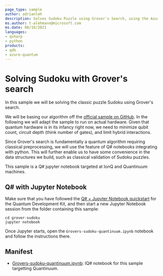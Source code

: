 ```yaml
---
page_type: sample
author: adrianleh
description: Solves Sudoku Puzzle using Grover's Search, using the Azure Quantum service
ms.author: t-alehmann@microsoft.com
ms.date: 08/16/2021
languages:
- qsharp
- python
products:
- qdk
- azure-quantum
---
```


# Solving Sudoku with Grover's search

In this sample we will be solving the classic puzzle Sudoku using Grover's search.

We will be basing our algorithm off the [official sample on GitHub](https://github.com/microsoft/Quantum/tree/main/samples/algorithms/sudoku-grover).
In the following we will adapt the sample to run on actual hardware.
Given that quantum hardware is in its infancy right now, we need to minimize qubit count, circuit depth (think number of gates), and limit hybrid interactions.

Since Grover's search is fundamentally a quantum algorithm requiring classical preprocessing, we will use the feature of Q# notebooks integrating with python.
This will further enable us to have some convenience in the data structures we build, such as classical validation of Sudoku puzzles.

This sample is a Q# jupyter notebook targeted at IonQ and Quantinuum machines.

## Q# with Jupyter Notebook

Make sure that you have followed the [Q# + Jupyter Notebook quickstart](https://docs.microsoft.com/azure/quantum/install-jupyter-qdk) for the Quantum Development Kit, and then start a new Jupyter Notebook session from the folder containing this sample:

```shell
cd grover-sudoku
jupyter notebook
```

Once Jupyter starts, open the `Grovers-sudoku-quantinuum.ipynb` notebook and follow the instructions there.

## Manifest

- [Grovers-sudoku-quantinuum.ipynb](https://github.com/microsoft/quantum/blob/main/samples/azure-quantum/grover-sudoku/Grovers-sudoku-quantinuum.ipynb): IQ# notebook for this sample targetting Quantinuum.

